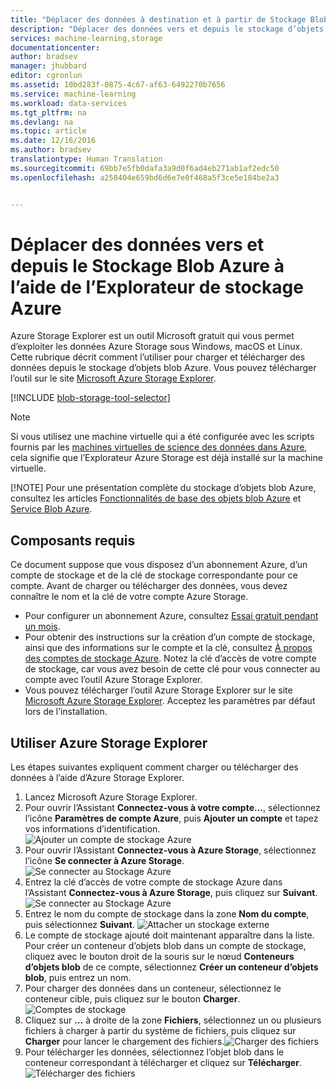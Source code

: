 ```yaml
---
title: "Déplacer des données à destination et à partir de Stockage Blob avec l’explorateur de stockage Azure | Microsoft Docs"
description: "Déplacer des données vers et depuis le stockage d’objets blob Azure à l’aide de l’explorateur de stockage Azure"
services: machine-learning,storage
documentationcenter: 
author: bradsev
manager: jhubbard
editor: cgronlun
ms.assetid: 10bd283f-0875-4c67-af63-6492270b7656
ms.service: machine-learning
ms.workload: data-services
ms.tgt_pltfrm: na
ms.devlang: na
ms.topic: article
ms.date: 12/16/2016
ms.author: bradsev
translationtype: Human Translation
ms.sourcegitcommit: 69bb7e5fb0dafa3a9d0f6ad4eb271ab1af2edc50
ms.openlocfilehash: a258404e659bd6d6e7e0f468a5f3ce5e184be2a3


---
```

# <a name="move-data-to-and-from-azure-blob-storage-using-azure-storage-explorer"></a>Déplacer des données vers et depuis le Stockage Blob Azure à l’aide de l’Explorateur de stockage Azure
Azure Storage Explorer est un outil Microsoft gratuit qui vous permet d’exploiter les données Azure Storage sous Windows, macOS et Linux. Cette rubrique décrit comment l’utiliser pour charger et télécharger des données depuis le stockage d’objets blob Azure. Vous pouvez télécharger l’outil sur le site [Microsoft Azure Storage Explorer](http://storageexplorer.com/).

[!INCLUDE [blob-storage-tool-selector](../../includes/machine-learning-blob-storage-tool-selector.md)]

> [!NOTE]
> Si vous utilisez une machine virtuelle qui a été configurée avec les scripts fournis par les [machines virtuelles de science des données dans Azure](machine-learning-data-science-virtual-machines.md), cela signifie que l’Explorateur Azure Storage est déjà installé sur la machine virtuelle.
> 
> [!NOTE]
> Pour une présentation complète du stockage d’objets blob Azure, consultez les articles [Fonctionnalités de base des objets blob Azure](../storage/storage-dotnet-how-to-use-blobs.md) et [Service Blob Azure](https://msdn.microsoft.com/library/azure/dd179376.aspx).   
> 
> 

## <a name="prerequisites"></a>Composants requis
Ce document suppose que vous disposez d’un abonnement Azure, d’un compte de stockage et de la clé de stockage correspondante pour ce compte. Avant de charger ou télécharger des données, vous devez connaître le nom et la clé de votre compte Azure Storage. 

* Pour configurer un abonnement Azure, consultez [Essai gratuit pendant un mois](https://azure.microsoft.com/pricing/free-trial/).
* Pour obtenir des instructions sur la création d’un compte de stockage, ainsi que des informations sur le compte et la clé, consultez [À propos des comptes de stockage Azure](../storage/storage-create-storage-account.md). Notez la clé d’accès de votre compte de stockage, car vous avez besoin de cette clé pour vous connecter au compte avec l’outil Azure Storage Explorer.
* Vous pouvez télécharger l’outil Azure Storage Explorer sur le site [Microsoft Azure Storage Explorer](http://storageexplorer.com/). Acceptez les paramètres par défaut lors de l’installation.

<a id="explorer"></a>

## <a name="use-azure-storage-explorer"></a>Utiliser Azure Storage Explorer
Les étapes suivantes expliquent comment charger ou télécharger des données à l’aide d’Azure Storage Explorer. 

1. Lancez Microsoft Azure Storage Explorer.
2. Pour ouvrir l’Assistant **Connectez-vous à votre compte...**, sélectionnez l’icône **Paramètres de compte Azure**, puis **Ajouter un compte** et tapez vos informations d’identification. ![Ajouter un compte de stockage Azure](./media/machine-learning-data-science-move-data-to-azure-blob-using-azure-storage-explorer/add-an-azure-store-account.png)
3. Pour ouvrir l’Assistant **Connectez-vous à Azure Storage**, sélectionnez l’icône **Se connecter à Azure Storage**. ![Se connecter au Stockage Azure](./media/machine-learning-data-science-move-data-to-azure-blob-using-azure-storage-explorer/connect-to-azure-storage-1.png)
4. Entrez la clé d’accès de votre compte de stockage Azure dans l’Assistant **Connectez-vous à Azure Storage**, puis cliquez sur **Suivant**. ![Se connecter au Stockage Azure](./media/machine-learning-data-science-move-data-to-azure-blob-using-azure-storage-explorer/connect-to-azure-storage-2.png)
5. Entrez le nom du compte de stockage dans la zone **Nom du compte**, puis sélectionnez **Suivant**. ![Attacher un stockage externe](./media/machine-learning-data-science-move-data-to-azure-blob-using-azure-storage-explorer/attach-external-storage.png)
6. Le compte de stockage ajouté doit maintenant apparaître dans la liste. Pour créer un conteneur d’objets blob dans un compte de stockage, cliquez avec le bouton droit de la souris sur le nœud **Conteneurs d’objets blob** de ce compte, sélectionnez **Créer un conteneur d’objets blob**, puis entrez un nom.
7. Pour charger des données dans un conteneur, sélectionnez le conteneur cible, puis cliquez sur le bouton **Charger**.![Comptes de stockage](./media/machine-learning-data-science-move-data-to-azure-blob-using-azure-storage-explorer/storage-accounts.png)
8. Cliquez sur **...** à droite de la zone **Fichiers**, sélectionnez un ou plusieurs fichiers à charger à partir du système de fichiers, puis cliquez sur **Charger** pour lancer le chargement des fichiers.![Charger des fichiers](./media/machine-learning-data-science-move-data-to-azure-blob-using-azure-storage-explorer/upload-files-to-blob.png)
9. Pour télécharger les données, sélectionnez l’objet blob dans le conteneur correspondant à télécharger et cliquez sur **Télécharger**. ![Télécharger des fichiers](./media/machine-learning-data-science-move-data-to-azure-blob-using-azure-storage-explorer/download-files-from-blob.png)




<!--HONumber=Jan17_HO5-->


